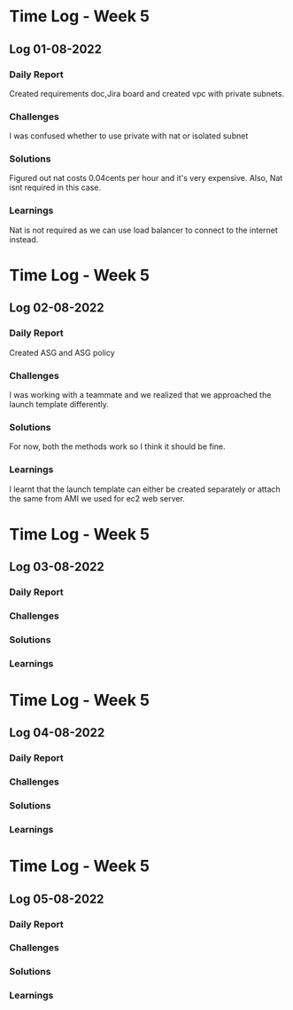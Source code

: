 # Time Log - Week 5

## Log 01-08-2022

### Daily Report

 Created requirements doc,Jira board and created vpc with private subnets.
### Challenges

 I was confused whether to use private with nat or isolated subnet
### Solutions

Figured out nat costs 0.04cents per hour and it's very expensive. Also, Nat isnt required in this case.

### Learnings

Nat is not required as we can use load balancer to connect to the internet instead.

# Time Log - Week 5

## Log 02-08-2022

### Daily Report

Created ASG and ASG policy
 
### Challenges

I was working with a teammate and we realized that we approached the launch template differently. 
### Solutions

For now, both the methods work so I think it should be fine.
### Learnings

I learnt that the launch template can either be created separately or attach the same from AMI we used for ec2 web server.

# Time Log - Week 5

## Log 03-08-2022

### Daily Report

 
### Challenges

 

### Solutions



### Learnings



# Time Log - Week 5

## Log 04-08-2022

### Daily Report

 
### Challenges

 

### Solutions



### Learnings




# Time Log - Week 5

## Log 05-08-2022

### Daily Report

 
### Challenges

 

### Solutions



### Learnings




